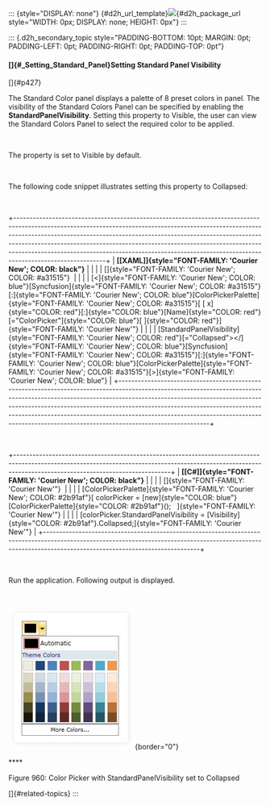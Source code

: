 ::: {style="DISPLAY: none"}
[](ms-xhelp:///?Id=d2h_url_template){#d2h_url_template}![](!package_url!){#d2h_package_url style="WIDTH: 0px; DISPLAY: none; HEIGHT: 0px"}
:::

::: {.d2h_secondary_topic style="PADDING-BOTTOM: 10pt; MARGIN: 0pt; PADDING-LEFT: 0pt; PADDING-RIGHT: 0pt; PADDING-TOP: 0pt"}
#### []{#_Setting_Standard_Panel}Setting Standard Panel Visibility

[]{#p427} 

The Standard Color panel displays a palette of 8 preset colors in panel. The visibility of the Standard Colors Panel can be specified by enabling the **StandardPanelVisibility**. Setting this property to Visible, the user can view the Standard Colors Panel to select the required color to be applied.

 

The property is set to Visible by default.

 

The following code snippet illustrates setting this property to Collapsed:

 

+----------------------------------------------------------------------------------------------------------------------------------------------------------------------------------------------------------------------------------------------------------------------------------------------------------------------------------------------------------------------------------------------------------------------------------+
| **[\[XAML\]]{style="FONT-FAMILY: 'Courier New'; COLOR: black"}**                                                                                                                                                                                                                                                                                                                                                                 |
|                                                                                                                                                                                                                                                                                                                                                                                                                                  |
| []{style="FONT-FAMILY: 'Courier New'; COLOR: #a31515"}                                                                                                                                                                                                                                                                                                                                                                           |
|                                                                                                                                                                                                                                                                                                                                                                                                                                  |
| [\<]{style="FONT-FAMILY: 'Courier New'; COLOR: blue"}[Syncfusion]{style="FONT-FAMILY: 'Courier New'; COLOR: #a31515"}[:]{style="FONT-FAMILY: 'Courier New'; COLOR: blue"}[ColorPickerPalette]{style="FONT-FAMILY: 'Courier New'; COLOR: #a31515"}[ [ x]{style="COLOR: red"}[:]{style="COLOR: blue"}[Name]{style="COLOR: red"}[=\"ColorPicker\"]{style="COLOR: blue"}[ ]{style="COLOR: red"}]{style="FONT-FAMILY: 'Courier New'"} |
|                                                                                                                                                                                                                                                                                                                                                                                                                                  |
| [StandardPanelVisibility]{style="FONT-FAMILY: 'Courier New'; COLOR: red"}[=\"Collapsed\"\>\</]{style="FONT-FAMILY: 'Courier New'; COLOR: blue"}[Syncfusion]{style="FONT-FAMILY: 'Courier New'; COLOR: #a31515"}[:]{style="FONT-FAMILY: 'Courier New'; COLOR: blue"}[ColorPickerPalette]{style="FONT-FAMILY: 'Courier New'; COLOR: #a31515"}[\>]{style="FONT-FAMILY: 'Courier New'; COLOR: blue"}                                 |
+----------------------------------------------------------------------------------------------------------------------------------------------------------------------------------------------------------------------------------------------------------------------------------------------------------------------------------------------------------------------------------------------------------------------------------+

 

+------------------------------------------------------------------------------------------------------------------------------------------------------------------------------------------------------------+
| **[\[C#\]]{style="FONT-FAMILY: 'Courier New'; COLOR: black"}**                                                                                                                                             |
|                                                                                                                                                                                                            |
| []{style="FONT-FAMILY: 'Courier New'"}                                                                                                                                                                     |
|                                                                                                                                                                                                            |
| [ColorPickerPalette]{style="FONT-FAMILY: 'Courier New'; COLOR: #2b91af"}[ colorPicker = [new]{style="COLOR: blue"} [ColorPickerPalette]{style="COLOR: #2b91af"}();   ]{style="FONT-FAMILY: 'Courier New'"} |
|                                                                                                                                                                                                            |
| [colorPicker.StandardPanelVisibility = [Visibility]{style="COLOR: #2b91af"}.Collapsed;]{style="FONT-FAMILY: 'Courier New'"}                                                                                |
+------------------------------------------------------------------------------------------------------------------------------------------------------------------------------------------------------------+

 

Run the application. Following output is displayed.

 

![](../ImagesExt/image261_847.jpg){border="0"}

**** 

Figure 960: Color Picker with StandardPanelVisibility set to Collapsed

[]{#related-topics}
:::

